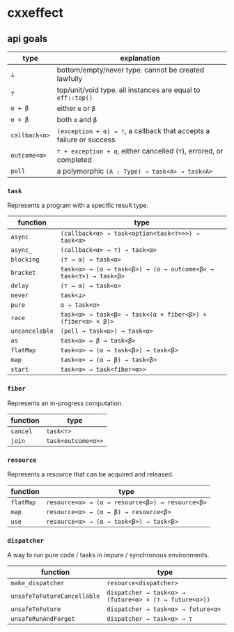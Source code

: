 # cxxeffect

## api goals

| type          | explanation |
|---------------|--|
| `⊥`           | bottom/empty/never type. cannot be created lawfully |
| `⊤`           | top/unit/void type. all instances are equal to `eff::top()` |
| `α + β`       | either `α` or `β` |
| `α × β`       | both `α` and `β` |
| `callback<α>` | `(exception + α) → ⊤`, a callback that accepts a failure or success |
| `outcome<α>`  | `⊤ + exception + α`, either cancelled (`⊤`), errored, or completed |
| `poll`        | a polymorphic `(A : Type) → task<A> → task<A>` |

### `task`

Represents a program with a specific result type.

| function       | type                                                             |
|----------------|------------------------------------------------------------------|
| `async`        | `(callback<α> → task<option<task<⊤>>>) → task<α>`                |
| `async_`       | `(callback<α> → ⊤) → task<α>`                                    |
| `blocking`     | `(⊤ → α) → task<α>`                                              |
| `bracket`      | `task<α> → (α → task<β>) → (α → outcome<β> → task<⊤>) → task<β>` |
| `delay`        | `(⊤ → α) → task<α>`                                              |
| `never`        | `task<⊥>`                                                        |
| `pure`         | `α → task<α>`                                                    |
| `race`         | `task<α> → task<β> → task<(α × fiber<β>) + (fiber<α> × β)>`      |
| `uncancelable` | `(poll → task<α>) → task<α>`                                     |
| `as`           | `task<α> → β → task<β>`                                          |
| `flatMap`      | `task<α> → (α → task<β>) → task<β>`                              |
| `map`          | `task<α> → (α → β) → task<β>`                                    |
| `start`        | `task<α> → task<fiber<α>>`                                       |

### `fiber`

Represents an in-progress computation.

| function | type               |
|----------|--------------------|
| `cancel` | `task<⊤>`          |
| `join`   | `task<outcome<α>>` |

### `resource`

Represents a resource that can be acquired and released.

| function  | type                                            |
|-----------|-------------------------------------------------|
| `flatMap` | `resource<α> → (α → resource<β>) → resource<β>` |
| `map`     | `resource<α> → (α → β) → resource<β>`           |
| `use`     | `resource<α> → (α → task<β>) → task<β>`         |

### `dispatcher`

A way to run pure code / tasks in impure / synchronous environments.

| function                    | type                                                   |
|-----------------------------|--------------------------------------------------------|
| `make_dispatcher`           | `resource<dispatcher>`                                 |
| `unsafeToFutureCancellable` | `dispatcher → task<α> → (future<α> × (⊤ → future<α>))` |
| `unsafeToFuture`            | `dispatcher → task<α> → future<α>`                     |
| `unsafeRunAndForget`        | `dispatcher → task<α> → ⊤`                             |
